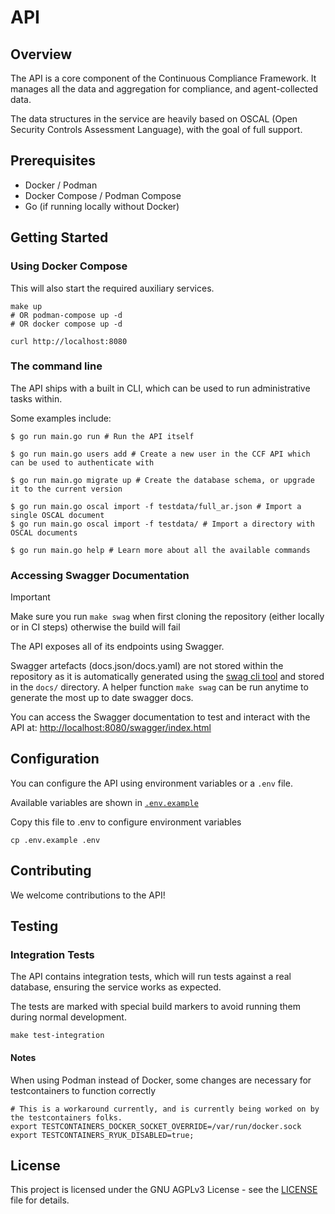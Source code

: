 # API

## Overview

The API is a core component of the Continuous Compliance Framework. It manages all the data and
aggregation for compliance, and agent-collected data.

The data structures in the service are heavily based on OSCAL (Open Security Controls Assessment Language), with the
goal of full support.

## Prerequisites
- Docker / Podman
- Docker Compose / Podman Compose
- Go (if running locally without Docker)

## Getting Started

### Using Docker Compose

This will also start the required auxiliary services.

```shell
make up
# OR podman-compose up -d
# OR docker compose up -d

curl http://localhost:8080
```

### The command line

The API ships with a built in CLI, which can be used to run administrative tasks within.

Some examples include:
```shell
$ go run main.go run # Run the API itself

$ go run main.go users add # Create a new user in the CCF API which can be used to authenticate with

$ go run main.go migrate up # Create the database schema, or upgrade it to the current version

$ go run main.go oscal import -f testdata/full_ar.json # Import a single OSCAL document
$ go run main.go oscal import -f testdata/ # Import a directory with OSCAL documents

$ go run main.go help # Learn more about all the available commands
```

### Accessing Swagger Documentation

> [!IMPORTANT]
> Make sure you run `make swag` when first cloning the repository (either locally or in CI steps) otherwise the build will fail

The API exposes all of its endpoints using Swagger.

Swagger artefacts (docs.json/docs.yaml) are not stored within the repository as it is automatically generated using the [swag cli tool](https://github.com/swaggo/swag) and stored in the `docs/` directory. A helper function `make swag` can be run anytime to generate the most up to date swagger docs.

You can access the Swagger documentation to test and interact with the API at: [http://localhost:8080/swagger/index.html](http://localhost:8080/swagger/index.html)

## Configuration

You can configure the API using environment variables or a `.env` file.

Available variables are shown in [`.env.example`](./.env.example)

Copy this file to .env to configure environment variables
```shell
cp .env.example .env
```

## Contributing

We welcome contributions to the API!

## Testing

### Integration Tests

The API contains integration tests, which will run tests against a real database, ensuring the service
works as expected.

The tests are marked with special build markers to avoid running them during normal development.

```shell
make test-integration
```

#### Notes

When using Podman instead of Docker, some changes are necessary for testcontainers to function correctly

```shell
# This is a workaround currently, and is currently being worked on by the testcontainers folks.
export TESTCONTAINERS_DOCKER_SOCKET_OVERRIDE=/var/run/docker.sock
export TESTCONTAINERS_RYUK_DISABLED=true;
```

## License
This project is licensed under the GNU AGPLv3 License - see the [LICENSE](LICENSE) file for details.
